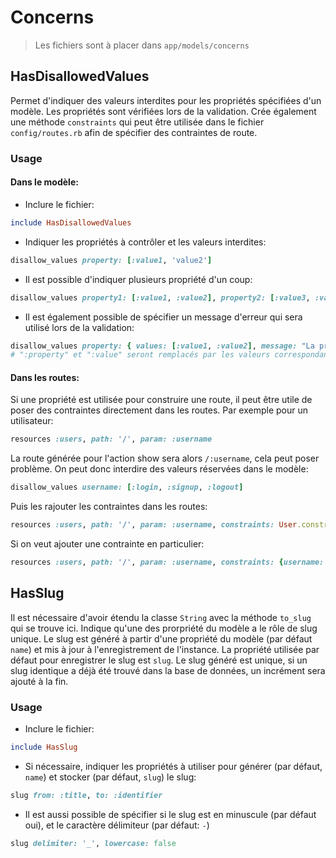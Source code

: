 # Concerns

> Les fichiers sont à placer dans `app/models/concerns`

## HasDisallowedValues

Permet d'indiquer des valeurs interdites pour les propriétés spécifiées d'un modèle. Les propriétés sont vérifiées lors de la validation. Crée également une méthode `constraints` qui peut être utilisée dans le fichier `config/routes.rb` afin de spécifier des contraintes de route.

### Usage

#### Dans le modèle:
- Inclure le fichier:
```ruby
include HasDisallowedValues
```

- Indiquer les propriétés à contrôler et les valeurs interdites:
```ruby
disallow_values property: [:value1, 'value2']
```

- Il est possible d'indiquer plusieurs propriété d'un coup:
```ruby
disallow_values property1: [:value1, :value2], property2: [:value3, :value4]
```

- Il est également possible de spécifier un message d'erreur qui sera utilisé lors de la validation:
```ruby
disallow_values property: { values: [:value1, :value2], message: "La propriété :property ne peut pas prendre la valeur :value" }
# ":property" et ":value" seront remplacés par les valeurs correspondantes
```

#### Dans les routes:
Si une propriété est utilisée pour construire une route, il peut être utile de poser des contraintes directement dans les routes. Par exemple pour un utilisateur:
```ruby
resources :users, path: '/', param: :username
```

La route générée pour l'action show sera alors `/:username`, cela peut poser problème. On peut donc interdire des valeurs réservées dans le modèle:
```ruby
disallow_values username: [:login, :signup, :logout]
```

Puis les rajouter les contraintes dans les routes:
```ruby
resources :users, path: '/', param: :username, constraints: User.constraints
```

Si on veut ajouter une contrainte en particulier:
```ruby
resources :users, path: '/', param: :username, constraints: {username: User.constraints[:username]}
```

## HasSlug

Il est nécessaire d'avoir étendu la classe `String` avec la méthode `to_slug` qui se trouve ici.
Indique qu'une des prorpriété du modèle a le rôle de slug unique. Le slug est généré à partir d'une propriété du modèle (par défaut `name`) et mis à jour à l'enregistrement de l'instance. La propriété utilisée par défaut pour enregistrer le slug est `slug`.
Le slug généré est unique, si un slug identique a déjà été trouvé dans la base de données, un incrément sera ajouté à la fin.

### Usage
- Inclure le fichier:
```ruby
include HasSlug
```

- Si nécessaire, indiquer les propriétés à utiliser pour générer (par défaut, `name`) et stocker (par défaut, `slug`) le slug:
```ruby
slug from: :title, to: :identifier
```

- Il est aussi possible de spécifier si le slug est en minuscule (par défaut oui), et le caractère délimiteur (par défaut: `-`)
```ruby
slug delimiter: '_', lowercase: false
```
